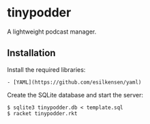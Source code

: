 # tinypodder

A lightweight podcast manager.


## Installation

Install the required libraries:

    - [YAML](https://github.com/esilkensen/yaml)

Create the SQLite database and start the server:

    $ sqlite3 tinypodder.db < template.sql
    $ racket tinypodder.rkt

